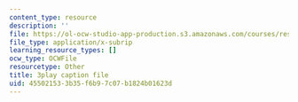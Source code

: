 ```yaml
---
content_type: resource
description: ''
file: https://ol-ocw-studio-app-production.s3.amazonaws.com/courses/res-ll-005-mathematics-of-big-data-and-machine-learning-january-iap-2020/455021533b35f6b97c07b1824b01623d_4StlYd7xKFA.srt
file_type: application/x-subrip
learning_resource_types: []
ocw_type: OCWFile
resourcetype: Other
title: 3play caption file
uid: 45502153-3b35-f6b9-7c07-b1824b01623d
---
```


